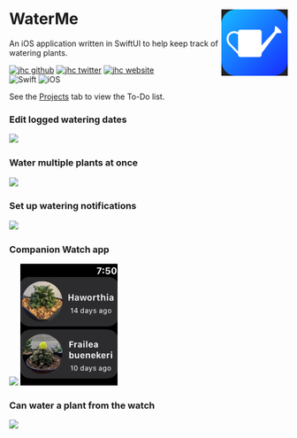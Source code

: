 # WaterMe <img src="icon/icon.png" width="120px" align="right">

An iOS application written in SwiftUI to help keep track of watering plants.

[![jhc github](https://img.shields.io/badge/GitHub-jhrcook-181717.svg?style=flat&logo=github)](https://github.com/jhrcook)
[![jhc twitter](https://img.shields.io/badge/Twitter-@JoshDoesA-00aced.svg?style=flat&logo=twitter)](https://twitter.com/JoshDoesa)
[![jhc website](https://img.shields.io/badge/Website-Joshua_Cook-5087B2.svg?style=flat&logo=telegram)](https://joshuacook.netlify.app)  
![Swift](https://img.shields.io/badge/Swift-Swift_Project-FA7343.svg?style=flat&logo=swift)
![iOS](https://img.shields.io/badge/iOS-iOS_Project-999999.svg?style=flat&logo=apple)

See the [Projects](https://github.com/jhrcook/WaterMe/projects/1) tab to view the To-Do list.

### Edit logged watering dates

<img width="400px" src="demos/waterme-editloggedwaters.gif">

### Water multiple plants at once

<img width="400px" src="demos/waterme-makeitrain.gif">

### Set up watering notifications

<img width="400px" src="demos/waterme-setupnotifications.gif">

### Companion Watch app

<img height="220px" src="demos/waterme-watch-ui.gif">
<img height="220px" src="demos/waterme-watch-image.png">

### Can water a plant from the watch

<img width="400px" src="demos/waterme-watch-connectivity.gif">

